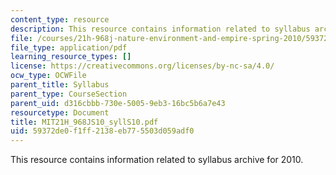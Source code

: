```yaml
---
content_type: resource
description: This resource contains information related to syllabus archive for 2010.
file: /courses/21h-968j-nature-environment-and-empire-spring-2010/59372de0f1ff2138eb775503d059adf0_MIT21H_968JS10_syllS10.pdf
file_type: application/pdf
learning_resource_types: []
license: https://creativecommons.org/licenses/by-nc-sa/4.0/
ocw_type: OCWFile
parent_title: Syllabus
parent_type: CourseSection
parent_uid: d316cbbb-730e-5005-9eb3-16bc5b6a7e43
resourcetype: Document
title: MIT21H_968JS10_syllS10.pdf
uid: 59372de0-f1ff-2138-eb77-5503d059adf0
---
```

This resource contains information related to syllabus archive for 2010.